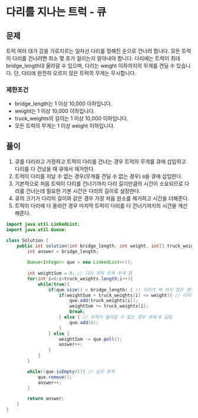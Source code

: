 # 다리를 지나는 트럭 - 큐
## 문제
트럭 여러 대가 강을 가로지르는 일차선 다리를 정해진 순으로 건너려 합니다. 모든 트럭이 다리를 건너려면 최소 몇 초가 걸리는지 알아내야 합니다. 
다리에는 트럭이 최대 bridge_length대 올라갈 수 있으며, 다리는 weight 이하까지의 무게를 견딜 수 있습니다. 
단, 다리에 완전히 오르지 않은 트럭의 무게는 무시합니다.

### 제한조건
* bridge_length는 1 이상 10,000 이하입니다.
* weight는 1 이상 10,000 이하입니다.
* truck_weights의 길이는 1 이상 10,000 이하입니다.
* 모든 트럭의 무게는 1 이상 weight 이하입니다.

## 풀이
1. 큐를 다리라고 가정하고 트럭이 다리를 건너는 경우 트럭의 무게를 큐에 삽입하고 다리를 다 건넜을 때 큐에서 제거한다.
2. 트럭이 다리를 지날 수 없는 경우(무게를 견딜 수 없는 경우) `0`을 큐에 삽입한다.
3. 기본적으로 처음 트럭이 다리를 건너기까지 다리 길이만큼의 시간이 소요되므로 다리를 건너는데 필요한 기본 시간은 다리의 길이로 설정한다.
4. 큐의 크기가 다리의 길이와 같은 경우 가장 처음 원소를 제거하고 시간을 더해준다.
5. 트럭이 다리에 다 올라간 경우 마지막 트럭이 다리를 다 건너기까지의 시간을 계산해준다.


```java
import java.util.LinkedList;
import java.util.Queue;

class Solution {
    public int solution(int bridge_length, int weight, int[] truck_weights) {
        int answer = bridge_length;
        
        Queue<Integer> que = new LinkedList<>();
        
        int weightSum = 0; // 다리 위의 트럭 무게 합
        for(int i=0;i<truck_weights.length;i++){
            while(true){
                if(que.size() < bridge_length) { // 다리가 꽉 차지 않은 경우
                    if(weightSum + truck_weights[i] <= weight){ // 다리가 무게를 견딜 수 있는 경우
                        que.add(truck_weights[i]);
                        weightSum += truck_weights[i];
                        break;
                    } else { // 트럭이 올라갈 수 없는 경우 큐에 0 삽입
                        que.add(0);
                    }
                } else {
                    weightSum -= que.poll();
                    answer++;
                }
            }
        }

        while(!que.isEmpty()){ // 남은 트럭
            que.remove();
            answer++;
        }

        return answer;
    }
}
```
